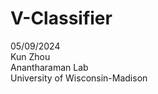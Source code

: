 # **V-Classifier**

05/09/2024<br>
Kun Zhou<br>
Anantharaman Lab<br>
University of Wisconsin-Madison<br>
